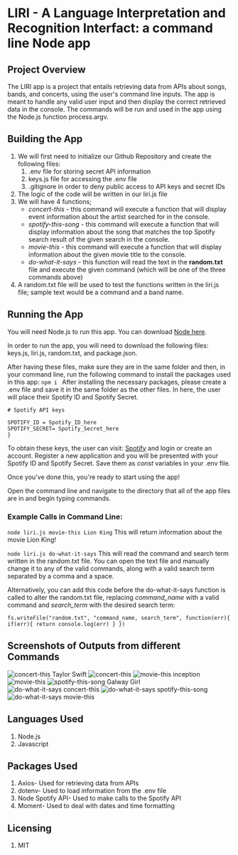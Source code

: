 # LIRI - A Language Interpretation and Recognition Interfact: a command line Node app 

## Project Overview
The LIRI app is a project that entails retrieving data from APIs about songs, bands, and concerts, using the user's command line inputs.
The app is meant to handle any valid user input and then display the correct retrieved data in the console. The commands will be run and used in the app using the Node.js function process.argv.

## Building the App
1. We will first need to initialize our Github Repository and create the following files:
    1. .env file for storing secret API information
    2. keys.js file for accessing the .env file
    3. .gitignore in order to deny public access to API keys and secret IDs
2. The logic of the code will be written in our liri.js file
3. We will have 4 functions;
    - *concert-this* - this command will execute a function that will display event information about the artist searched for in the console.
    - *spotify-this-song* - this command will execute a function that will display information about the song that matches the top Spotify search result of the given search in the console.
    - *movie-this* - this command will execute a function that will display information about the given movie title to the console.
    - *do-what-it-says* - this function will read the text in the **random.txt** file and execute the given command (which will be one of the three commands above) 
4. A random.txt file will be used to test the functions written in the liri.js file; sample text would be a command and a band name.

## Running the App
You will need Node.js to run this app. You can download [Node here](https://nodejs.org/en/download/).

In order to run the app, you will need to download the following files: keys.js, liri.js, random.txt, and package.json.

After having these files, make sure they are in the same folder and then, in your command line, run the following command to install the packages used in this app:
`
npm i 
`
After installing the necessary packages, please create a .env file and save it in the same folder as the other files. In here, the user will place their Spotify ID and Spotify Secret.

```js{
# Spotify API keys

SPOTIFY_ID = Spotify_ID_here
SPOTIFY_SECRET= Spotify_Secret_here
}
```

To obtain these keys, the user can visit:
[Spotify](https://developer.spotify.com/my-applications/#!/) and login or create an account. Register a new application and you will be presented with your Spotify ID and Spotify Secret. Save them as *const* variables in your .env file.

Once you've done this, you're ready to start using the app!

Open the command line and navigate to the directory that all of the app files are in and begin typing commands. 

### Example Calls in Command Line: 
`
node liri.js movie-this Lion King
`
This will return information about the movie Lion King!

`
node liri.js do-what-it-says
`
This will read the command and search term written in the random.txt file. You can open the text file and manually change it to any of the valid commands, along with a valid search term separated by a comma and a space. 

Alternatively, you can add this code before the do-what-it-says function is called to alter the random.txt file, replacing *command_name* with a valid command and *search_term* with the desired search term:

`
fs.writeFile("random.txt", "command_name, search_term", function(err){
    if(err){
       return console.log(err)
    }
})
`
## Screenshots of Outputs from different Commands

![concert-this Taylor Swift](/images/concert-ts.jpg)
![concert-this](/images/concert-no-show.jpg)
![movie-this inception](/images/movie-inception.jpg)
![movie-this](/images/movie-none.jpg)
![spotify-this-song Galway Girl](/images/song-gg.jpg)
![do-what-it-says concert-this](/images/do-it-concert.jpg)
![do-what-it-says spotify-this-song](/images/do-it-song.jpg)
![do-what-it-says movie-this](/images/do-it-movie.jpg)

## Languages Used
1. Node.js
2. Javascript

## Packages Used
1. Axios- Used for retrieving data from APIs
2. dotenv- Used to load information from the .env file
3. Node Spotify API- Used to make calls to the Spotify API
4. Moment- Used to deal with dates and time formatting

## Licensing
1. MIT

